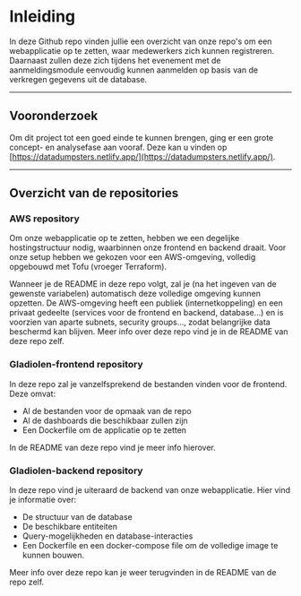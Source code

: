 # Inleiding

In deze Github repo vinden jullie een overzicht van onze repo's om een webapplicatie op te zetten, waar medewerkers zich kunnen registreren. Daarnaast zullen deze zich tijdens het evenement met de aanmeldingsmodule eenvoudig kunnen aanmelden op basis van de verkregen gegevens uit de database.

---

## Vooronderzoek

Om dit project tot een goed einde te kunnen brengen, ging er een grote concept- en analysefase aan vooraf. Deze kan u vinden op [https://datadumpsters.netlify.app/](https://datadumpsters.netlify.app/).

---

## Overzicht van de repositories

### AWS repository

Om onze webapplicatie op te zetten, hebben we een degelijke hostingstructuur nodig, waarbinnen onze frontend en backend draait. Voor onze setup hebben we gekozen voor een AWS-omgeving, volledig opgebouwd met Tofu (vroeger Terraform). 

Wanneer je de README in deze repo volgt, zal je (na het ingeven van de gewenste variabelen) automatisch deze volledige omgeving kunnen opzetten. De AWS-omgeving heeft een publiek (internetkoppeling) en een privaat gedeelte (services voor de frontend en backend, database...) en is voorzien van aparte subnets, security groups..., zodat belangrijke data beschermd kan blijven. Meer info over deze repo vind je in de README van deze repo zelf.

### Gladiolen-frontend repository

In deze repo zal je vanzelfsprekend de bestanden vinden voor de frontend. Deze omvat:

- Al de bestanden voor de opmaak van de repo
- Al de dashboards die beschikbaar zullen zijn
- Een Dockerfile om de applicatie op te zetten

In de README van deze repo vind je meer info hierover.

### Gladiolen-backend repository

In deze repo vind je uiteraard de backend van onze webapplicatie. Hier vind je informatie over:

- De structuur van de database
- De beschikbare entiteiten
- Query-mogelijkheden en database-interacties
- Een Dockerfile en een docker-compose file om de volledige image te kunnen bouwen.

Meer info over deze repo kan je weer terugvinden in de README van de repo zelf.

